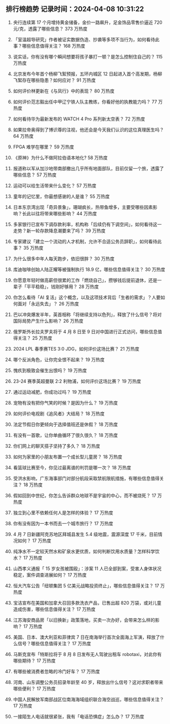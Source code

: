 
## 排行榜趋势 记录时间：2024-04-08 10:31:22
  
  1. 央行连续第 17 个月增持黄金储备，金价一路飙升，足金饰品零售价逼近 720 元/克，透露了哪些信息？ 373 万热度
    
  2. 「室温超导研究」作者被证实数据伪造、抄袭等多项不当行为，如何看待此事？哪些信息值得关注？ 168 万热度
    
  3. 说实话，你有没有哪个瞬间想要将孩子暴打一顿？是怎么控制住自己的？ 115 万热度
    
  4. 北京发布今年首个杨柳飞絮预报，五环内城区 12 日起进入首个高发期，杨柳飞絮存在哪些隐患？如何应对？ 91 万热度
    
  5. 如何评价林更新在《与凤行》中的表现？ 80 万热度
    
  6. 如何评价范志毅出任中甲辽宁铁人队主教练，你看好他的执教能力吗？ 77 万热度
    
  7. 如何看待华为最新发布的 WATCH 4 Pro 系列新太空表？ 72 万热度
    
  8. 如果拉帝奥得到了博识尊的注视，他还会是今天我们认识的这位真理医生吗？ 64 万热度
    
  9. FPGA 难学在哪里？ 59 万热度
    
  10. 《原神》为什么不做阿拉伯语本地化? 58 万热度
    
  11. 报道称以军从加沙地带南部撤出几乎所有地面部队，目前仅留一个旅，透露了哪些信息？ 57 万热度
    
  12. 运动可以给生活带来什么变化？ 57 万热度
    
  13. 童年的记忆里，你最想感谢的人是谁？ 55 万热度
    
  14. 日本东京湾出现「奇异景象」，珊瑚疯长，热带鱼增多，主要受哪些因素影响？长此以往将带来哪些影响？ 44 万热度
    
  15. 多家银行已宣布下调存款利率，机构称「后续仍有下调空间」，如何看待这一走势？新一轮存款降息潮要来了吗？ 39 万热度
    
  16. 专家建议「建立一个流动的人才机制，允许不合适公务员辞职」，如何看待此事？ 35 万热度
    
  17. 为什么很多中年人每天跑步，依旧很胖？ 30 万热度
    
  18. 库迪咖啡创始人陆正耀等被强制执行 18.9 亿，哪些信息值得关注？ 30 万热度
    
  19. 你愿意年轻时做高薪但很累的工作「燃烧自己」，攒够钱后提前退休，还是一辈子「平平稳稳」，钱刚好够用？ 28 万热度
    
  20. 你怎么看待「AI 复活」这个概念，以及这项技术背后「生者的需求」？人要如何面对「永远失去」？ 26 万热度
    
  21. 巴以冲突爆发半年，英首相称「将继续支持以色列」，释放了什么信号？将对国际局势产生什么影响？ 26 万热度
    
  22. 俄罗斯外长拉夫罗夫将于 4 月 8 日至 9 日对中国进行正式访问，哪些信息值得关注？ 25 万热度
    
  23. 2024 LPL 春季赛TES 3:0 JDG，如何评价这场比赛？ 21 万热度
    
  24. 哪个反派角色，让你完全恨不起来？ 19 万热度
    
  25. 愧疚到极致会催生出恨吗？ 19 万热度
    
  26. 23-24 赛季英超曼联 2:2 利物浦，如何评价这场比赛？ 19 万热度
    
  27. 通过运动减肥，你成功过吗？ 19 万热度
    
  28. 宠物有没有把你气笑的时候？是因为什么？ 19 万热度
    
  29. 如何评价电视剧《追风者》大结局？ 18 万热度
    
  30. 法定节假日你更倾向于选择值班还是休假？ 18 万热度
    
  31. 有没有一首歌，让你单曲循环了很久很久？ 18 万热度
    
  32. 你们网上的聊天搭子坚持了多久？ 18 万热度
    
  33. 如何为家里的小朋友布置一个成长型儿童房？ 18 万热度
    
  34. 看篮球比赛至今，你见过最离谱的判罚是哪一次？ 18 万热度
    
  35. 受洪水影响，广东海事部门对部分航段采取禁航限航措施，有哪些信息值得关注？ 18 万热度
    
  36. 假如回到中世纪，你怎么告诉群众地球不是宇宙的中心，而不被烧死？ 17 万热度
    
  37. 独立到心里不依赖任何人是怎样的体验？ 17 万热度
    
  38. 你有没有因为一本书而去一个城市旅行？ 17 万热度
    
  39. 4 月 7 日新疆阿克苏地区拜城县发生 5.4 级地震，震源深度 17 千米，目前情况如何？ 17 万热度
    
  40. 纯净水不一定较天然水和矿泉水更优质，如何判断饮用水质量？怎样科学饮水？ 17 万热度
    
  41. 山西孝义通报「 15 岁女孩被围殴」：涉案 11 人已全部到案，受害人身体状况稳定，案件调查进展如何？ 17 万热度
    
  42. 恒大汽车公告「纽顿集团 5 亿美元战略投资终止」，哪些信息值得关注？ 17 万热度
    
  43. 宝洁宣布在美国和加拿大召回多款洗衣产品，已售出超 820 万袋，或对儿童造成伤害，哪些信息值得关注？ 17 万热度
    
  44. 江苏海安商品房「以旧换新」政策落地，买卖一次办好，会带来怎么样的影响？ 17 万热度
    
  45. 美国、日本、澳大利亚和菲律宾 7 日在南海举行首次全面海上军演，释放了什么信号？哪些信息值得关注？ 17 万热度
    
  46. 马斯克宣布「特斯拉将于 8 月 8 日发布无人驾驶出租车 robotaxi，对此你有哪些期待？ 17 万热度
    
  47. 有哪些被消费者忽略的冷门好车？ 17 万热度
    
  48. 河南、山东调整公务员招录年龄至 40 岁，释放出什么信号？这对求职者带来哪些便利？ 17 万热度
    
  49. 中国人民解放军南部战区位南海海域组织联合海空战巡，哪些信息值得关注？ 17 万热度
    
  50. 一接陌生人电话就很紧张，我有「电话恐惧症」怎么办？ 17 万热度
    